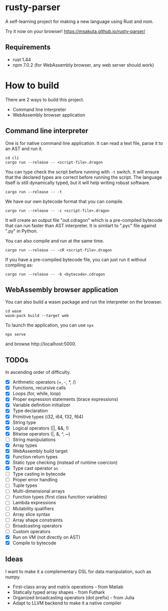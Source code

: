 # rusty-parser

A self-learning project for making a new language using Rust and nom.

Try it now on your browser! https://msakuta.github.io/rusty-parser/

## Requirements

* rust 1.44
* npm 7.0.2 (for WebAssembly browser, any web server should work)


# How to build

There are 2 ways to build this project.

* Command line interpreter
* WebAssembly browser application

## Command line interpreter

One is for native command line application.
It can read a text file, parse it to an AST and run it.

    cd cli
    cargo run --release -- <script-file>.dragon

You can type check the script before running with `-t` switch.
It will ensure that the declared types are correct before running the script.
The language itself is still dynamically typed, but it will help writing robust software.

    cargo run --release -- -t

We have our own bytecode format that you can compile.

    cargo run --release -- -c <script-file>.dragon

It will create an output file "out.cdragon" which is a pre-compiled bytecode
that can run faster than AST interpreter.
It is similart to ".pyc" file against ".py" in Python.

You can also compile and run at the same time.

    cargo run --release -- -cR <script-file>.dragon

If you have a pre-compiled bytecode file, you can just run it without compiling as:

    cargo run --release -- -b <bytecode>.cdragon


## WebAssembly browser application

You can also build a wasm package and run the interpreter on the browser.

    cd wasm
    wasm-pack build --target web

To launch the application, you can use `npx`

    npx serve

and browse http://localhost:5000.

## TODOs

In ascending order of difficulty.

* [x] Arithmetic operators (+, -, *, /)
* [x] Functions, recursive calls
* [x] Loops (for, while, loop)
* [x] Proper expression statements (brace expressions)
* [x] Variable definition initializer
* [x] Type declaration
* [x] Primitive types (i32, i64, f32, f64)
* [x] String type
* [x] Logical operators (||, &&, !)
* [x] Bitwise operators (|, &, ^, ~)
* [ ] String manipulations
* [x] Array types
* [x] WebAssembly build target
* [x] Function return types
* [x] Static type checking (instead of runtime coercion)
* [x] Type cast operator `as`
* [ ] Type casting in bytecode
* [ ] Proper error handling
* [ ] Tuple types
* [ ] Multi-dimensional arrays
* [ ] Function types (first class function variables)
* [ ] Lambda expressions
* [ ] Mutability qualifiers
* [ ] Array slice syntax
* [ ] Array shape constraints
* [ ] Broadcasting operators
* [ ] Custom operators
* [x] Run on VM (not directly on AST)
* [x] Compile to bytecode

## Ideas

I want to make it a complementary DSL for data manipulation, such as numpy.

* First-class array and matrix operations - from Matlab
* Statically typed array shapes - from Futhark
* Organized broadcasting operators (dot prefix) - from Julia
* Adapt to LLVM backend to make it a native compiler
